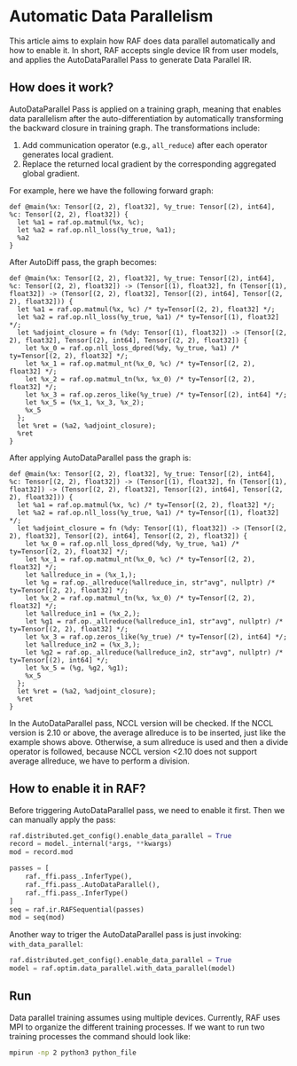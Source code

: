 <!--- Copyright Amazon.com, Inc. or its affiliates. All Rights Reserved. -->
<!--- SPDX-License-Identifier: Apache-2.0  -->

# Automatic Data Parallelism

This article aims to explain how RAF does data parallel automatically and how to enable it. In short, RAF accepts single device IR from user models, and applies the AutoDataParallel Pass to generate Data Parallel IR.

## How does it work?

AutoDataParallel Pass is applied on a training graph, meaning that enables data parallelism after the auto-differentiation by automatically transforming the backward closure in training graph. The transformations include:
1. Add communication operator (e.g., `all_reduce`) after each operator generates local gradient.
2. Replace the returned local gradient by the corresponding aggregated global gradient.

For example, here we have the following forward graph:

```
def @main(%x: Tensor[(2, 2), float32], %y_true: Tensor[(2), int64], %c: Tensor[(2, 2), float32]) {
  let %a1 = raf.op.matmul(%x, %c);
  let %a2 = raf.op.nll_loss(%y_true, %a1);
  %a2
}
```

After AutoDiff pass, the graph becomes:

```
def @main(%x: Tensor[(2, 2), float32], %y_true: Tensor[(2), int64], %c: Tensor[(2, 2), float32]) -> (Tensor[(1), float32], fn (Tensor[(1), float32]) -> (Tensor[(2, 2), float32], Tensor[(2), int64], Tensor[(2, 2), float32])) {
  let %a1 = raf.op.matmul(%x, %c) /* ty=Tensor[(2, 2), float32] */;
  let %a2 = raf.op.nll_loss(%y_true, %a1) /* ty=Tensor[(1), float32] */;
  let %adjoint_closure = fn (%dy: Tensor[(1), float32]) -> (Tensor[(2, 2), float32], Tensor[(2), int64], Tensor[(2, 2), float32]) {
    let %x_0 = raf.op.nll_loss_dpred(%dy, %y_true, %a1) /* ty=Tensor[(2, 2), float32] */;
    let %x_1 = raf.op.matmul_nt(%x_0, %c) /* ty=Tensor[(2, 2), float32] */;
    let %x_2 = raf.op.matmul_tn(%x, %x_0) /* ty=Tensor[(2, 2), float32] */;
    let %x_3 = raf.op.zeros_like(%y_true) /* ty=Tensor[(2), int64] */;
    let %x_5 = (%x_1, %x_3, %x_2);
    %x_5
  };
  let %ret = (%a2, %adjoint_closure);
  %ret
}
```

After applying AutoDataParallel pass the graph is:

```
def @main(%x: Tensor[(2, 2), float32], %y_true: Tensor[(2), int64], %c: Tensor[(2, 2), float32]) -> (Tensor[(1), float32], fn (Tensor[(1), float32]) -> (Tensor[(2, 2), float32], Tensor[(2), int64], Tensor[(2, 2), float32])) {
  let %a1 = raf.op.matmul(%x, %c) /* ty=Tensor[(2, 2), float32] */;
  let %a2 = raf.op.nll_loss(%y_true, %a1) /* ty=Tensor[(1), float32] */;
  let %adjoint_closure = fn (%dy: Tensor[(1), float32]) -> (Tensor[(2, 2), float32], Tensor[(2), int64], Tensor[(2, 2), float32]) {
    let %x_0 = raf.op.nll_loss_dpred(%dy, %y_true, %a1) /* ty=Tensor[(2, 2), float32] */;
    let %x_1 = raf.op.matmul_nt(%x_0, %c) /* ty=Tensor[(2, 2), float32] */;
    let %allreduce_in = (%x_1,);
    let %g = raf.op._allreduce(%allreduce_in, str"avg", nullptr) /* ty=Tensor[(2, 2), float32] */;
    let %x_2 = raf.op.matmul_tn(%x, %x_0) /* ty=Tensor[(2, 2), float32] */;
    let %allreduce_in1 = (%x_2,);
    let %g1 = raf.op._allreduce(%allreduce_in1, str"avg", nullptr) /* ty=Tensor[(2, 2), float32] */;
    let %x_3 = raf.op.zeros_like(%y_true) /* ty=Tensor[(2), int64] */;
    let %allreduce_in2 = (%x_3,);
    let %g2 = raf.op._allreduce(%allreduce_in2, str"avg", nullptr) /* ty=Tensor[(2), int64] */;
    let %x_5 = (%g, %g2, %g1);
    %x_5
  };
  let %ret = (%a2, %adjoint_closure);
  %ret
}
```

In the AutoDataParallel pass, NCCL version will be checked. If the NCCL version is 2.10 or above, the average allreduce is to be inserted, just like the example shows above. Otherwise, a sum allreduce is used and then a divide operator is followed, because NCCL version <2.10 does not support average allreduce, we have to perform a division.

## How to enable it in RAF?
Before triggering AutoDataParallel pass, we need to enable it first. Then we can manually apply the pass:

``` python
raf.distributed.get_config().enable_data_parallel = True
record = model._internal(*args, **kwargs)
mod = record.mod

passes = [
    raf._ffi.pass_.InferType(),
    raf._ffi.pass_.AutoDataParallel(),
    raf._ffi.pass_.InferType()
]
seq = raf.ir.RAFSequential(passes)
mod = seq(mod)
```

Another way to triger the AutoDataParallel pass is just invoking: `with_data_parallel`:

```python
raf.distributed.get_config().enable_data_parallel = True
model = raf.optim.data_parallel.with_data_parallel(model)
```

## Run
Data parallel training assumes using multiple devices. Currently, RAF uses MPI to organize the different training processes. If we want to run two training processes the command should look like:

```bash
mpirun -np 2 python3 python_file

```
